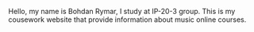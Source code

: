 Hello, my name is Bohdan Rymar, I study at IP-20-3 group. This is my cousework website that provide information about music online courses.